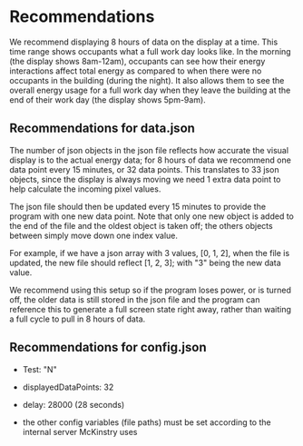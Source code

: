 # Recommendations

We recommend displaying 8 hours of data on the display at a time. This time range shows occupants what a full work day looks like. In the morning (the display shows 8am-12am), occupants can see how their energy interactions affect total energy as compared to when there were no occupants in the building (during the night). It also allows them to see the overall energy usage for a full work day when they leave the building at the end of their work day (the display shows 5pm-9am).

## Recommendations for data.json 

The number of json objects in the json file reflects how accurate the visual display is to the actual energy data; for 8 hours of data we recommend one data point every 15 minutes, or 32 data points. This translates to 33 json objects, since the display is always moving we need 1 extra data point to help calculate the incoming pixel values.  

The json file should then be updated every 15 minutes to provide the program with one new data point. Note that only one new object is added to the end of the file and the oldest object is taken off; the others objects between simply move down one index value. 

<bq>
For example, if we have a json array with 3 values, [0, 1, 2], when the file is updated, the new file should reflect [1, 2, 3]; with "3" being the new data value. </bq>

We recommend using this setup so if the program loses power, or is turned off, the older data is still stored in the json file and the program can reference this to generate a full screen state right away, rather than waiting a full cycle to pull in 8 hours of data. 


## Recommendations for config.json

- Test: "N"
- displayedDataPoints: 32
- delay: 28000 (28 seconds)

- the other config variables (file paths) must be set according to the internal server McKinstry uses 
